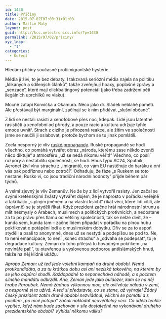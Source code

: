 ```yaml
---
id: 1430
title: Příčiny
date: 2015-07-02T07:00:31+01:00
author: Martin Maly
layout: post
guid: http://kcc.uelectronics.info/?p=1430
permalink: /2015/07/02/priciny/
xyz_lnap:
  - "1"
categories:
  - Kuřecí
---
```

Hledám příčiny současné protiimigrantské hysterie.

Média ji živí, to je bez debaty. I takzvaná seriózní média najela na politiku &#8222;klikaných a sdílených článků&#8220;, takže zveřejňují hoaxy, poplašné zprávy a &#8222;senzace&#8220;, které mají clickbaitingový potenciál (jako třeba zadržení pěti ilegálních uprchlíků ve vlaku).

Mocně zatápí Konvička a Okamura. Něco jako dr. Sládek neblahé paměti. Ale přestávají být marginální, začínají se k nim přidávat &#8222;slušní občané&#8220;.

Z lidí se nestali rasisti a xenofobové přes noc, kdepak. Lidé jsou latentně rasističtí a xenofobní od přírody, a pouze racio a kultura udržuje tyhle emoce uvnitř. Strach z cizího je přirozená reakce, ale žitím ve společnosti jsme se naučili ji oslabovat, protože bychom se tu jinak pomlátili.

Zcela nesporný je vliv [ruské propagandy](http://www.misantrop.info/jen-si-klidne-perte-svoje-pradlo/). Ruské propagandě se hodí všechno, co pomáhá vytvářet obraz &#8222;národa, kterému zase někdo zvenčí něco diktuje&#8220; a atmosféru &#8222;už se nedá nikomu věřit!&#8220; Všechno, co posílí rozpory a nestabilitu společnosti, se hodí. Hnus typu AC24, Sputnik, Aeronet živí vlnu strachu z &#8222;imigrantů, co vám EU nastěhuje do baráku a oni vás pak podříznou nebo zotročí&#8220;. Odhaduju, že fáze &#8222;s Ruskem se toto nestane, Rusko ví, co jsou tradiční národní hodnoty&#8220; přijde během pár týdnů.

A velmi zjevný je vliv Zemanův. Ne že by z lidí vytvořil rasisty. Jen začal se svými kreténskými žvásty vytvářet dojem, že je naprosto v pořádku veřejně a takříkajíc &#8222;s plným jménem a na vlastní ksicht&#8220; říkat věci, které lidi cítili, ale (správně) se je styděli říkat. Když prezident začne hrát národnostní strunu a mlít nesmysly o Arabech, muslimech a politických protivnících, a nedostane za to po právu přes tlamu od většiny společnosti, tak se nelze divit, že &#8211; kunda sem, kunda tam &#8211; začne lidem připadat v pořádku na plnou hubu pokřikovat o potápění lodí a o muslimském dobytku. Dřív se za to aspoň styděli a psali to anonymně, dnes už se nestydí a podepíšou se pod to. Ne, to není emancipace, to není &#8222;konec strachu&#8220; a &#8222;odvaha se podepsat&#8220;, to je degradace kultury. Zeman do toho přilejvá tu hovadným pokřikem &#8222;na novináře pal!&#8220;, tu otevřenou a vyslovenou podporou antiislámských hnutí, takže na něj klidně ukážu.

_Apropo Zeman: už teď jede volební kampaň na druhé období. Nemá protikandidáta, a za tu krátkou dobu asi ani nezíská takového, na kterém by se jeho odpůrci shodli. Každopádně to neponechává náhodě, a s pocitem silného mandátu odbrzdil. Ano, Zeman jede jako buldozer, kam se na něj hrabe Paroubek. Nemá žádnou výkonnou moc, ale ovlivňuje náladu v zemi, a nesporně si to užívá. A teď si představte, co se stane, až vyhraje! Žádný český prezident zatím druhé období nezvládnul, všichni se pomátli a s pocitem &#8222;po mně potopa&#8220; začali nakládat neuvěřitelný věci. Co udělá tenhle vypitec, když nám bude zachován v síle dostatečné na vykonávání druhého prezidentského období? Vyhlásí někomu válku?_